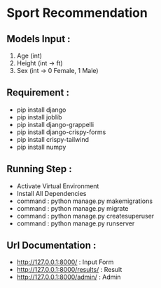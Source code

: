 # Sport Recommendation

## Models Input :
1. Age (int)
2. Height (int -> ft)
3. Sex (int -> 0 Female, 1 Male)

## Requirement :
- pip install django
- pip install joblib
- pip install django-grappelli
- pip install django-crispy-forms
- pip install crispy-tailwind
- pip install numpy

## Running Step :
- Activate Virtual Environment
- Install All Dependencies
- command : python manage.py makemigrations
- command : python manage.py migrate
- command : python manage.py createsuperuser
- command : python manage.py runserver

## Url Documentation :
- http://127.0.0.1:8000/ : Input Form
- http://127.0.0.1:8000/results/ : Result
- http://127.0.0.1:8000/admin/ : Admin
